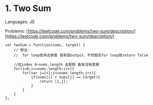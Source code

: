 # 1. Two Sum

Languages: JS

Problems: [https://leetcode.com/problems/two-sum/description/](https://leetcode.com/problems/two-sum/description/)

```
var twoSum = function(nums, target) {
    // 想法：
    //  for loop依序去檢查 若有就output，不然跑完for loop就return false
    
    //從index 0~nums.length 去配對 看有沒有答案
    for(i=0;i<=nums.length;i++){
        for(var j=i+1;j<=nums.length;j++){
            if(nums[i] + nums[j] == target){
                return [i,j];
            }
        }
    }        
};
```



